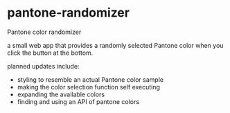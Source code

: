 # pantone-randomizer
Pantone color randomizer

a small web app that provides a randomly selected Pantone color when you click the button at the bottom. 

planned updates include:

*  styling to resemble an actual Pantone color sample
* making the color selection function self executing
* expanding the available colors
* finding and using an API of pantone colors